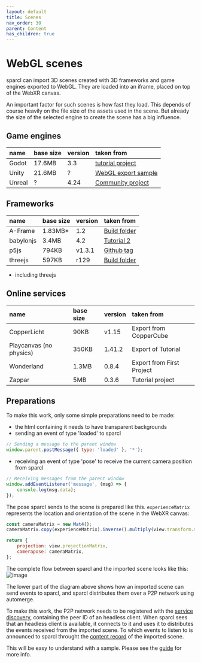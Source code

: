 ```yaml
---
layout: default
title: Scenes
nav_order: 30
parent: Content
has_children: true
---
```


# WebGL scenes

sparcl can import 3D scenes created with 3D frameworks and game engines exported to WebGL.
They are loaded into an iframe, placed on top of the WebXR canvas.

An important factor for such scenes is how fast they load. This depends of course heavily
on the file size of the assets used in the scene. But already the size of the selected engine
to create the scene has a big influence.

## Game engines

| name   | base size | version | taken from                                                                                  |
| :----- | :-------- | :------ | :------------------------------------------------------------------------------------------ |
| Godot  | 17.6MB    | 3.3     | [tutorial project](https://github.com/GDQuest/godot-3d-dodge-the-creeps/releases/tag/1.1.0) |
| Unity  | 21.6MB    | ?       | [WebGL export sample](https://de-panther.github.io/unity-webxr-export/Build/)               |
| Unreal | ?         | 4.24    | [Community project](https://github.com/UnrealEngineHTML5/Documentation)                     |

## Frameworks

| name      | base size | version | taken from                                                                               |
| :-------- | :-------- | :------ | :--------------------------------------------------------------------------------------- |
| A-Frame   | 1.83MB\*  | 1.2     | [Build folder](https://github.com/aframevr/aframe/blob/master/dist/aframe-v1.2.0.min.js) |
| babylonjs | 3.4MB     | 4.2     | [Tutorial 2](https://doc.babylonjs.com/webpages/app2)                                    |
| p5js      | 794KB     | v1.3.1  | [Github tag](https://github.com/processing/p5.js/releases/tag/v1.3.1)                    |
| threejs   | 597KB     | r129    | [Build folder](https://github.com/mrdoob/three.js/tree/dev/build)                        |

- including threejs

## Online services

| name                    | base size | version | taken from                |
| :---------------------- | :-------- | :------ | :------------------------ |
| CopperLicht             | 90KB      | v1.15   | Export from CopperCube    |
| Playcanvas (no physics) | 350KB     | 1.41.2  | Export of Tutorial        |
| Wonderland              | 1.3MB     | 0.8.4   | Export from First Project |
| Zappar                  | 5MB       | 0.3.6   | Tutorial project          |

## Preparations

To make this work, only some simple preparations need to be made:

- the html containing it needs to have transparent backgrounds
- sending an event of type 'loaded' to sparcl

```javascript
// Sending a message to the parent window
window.parent.postMessage({ type: 'loaded' }, '*');
```

- receiving an event of type 'pose' to receive the current camera position from sparcl

```javascript
// Receiving messages from the parent window
window.addEventListener('message', (msg) => {
    console.log(msg.data);
});
```

The pose sparcl sends to the scene is prepared like this. `experienceMatrix` represents the location and orientation of the scene in the WebXR canvas:

```javascript
const cameraMatrix = new Mat4();
cameraMatrix.copy(experienceMatrix).inverse().multiply(view.transform.matrix);

return {
    projection: view.projectionMatrix,
    camerapose: cameraMatrix,
};
```

The complete flow between sparcl and the imported scene looks like this:
![image](https://user-images.githubusercontent.com/231274/116106498-727b3a00-a6b2-11eb-8367-615c423f7c31.png)

The lower part of the diagram above shows how an imported scene can send events to sparcl, and sparcl distributes them over a P2P network using automerge.

To make this work, the P2P network needs to be registered with the [service discovery](/sparcl/glossary.html#spatial-service-discovery-ssd), containing the peer ID of an headless client. When sparcl sees that an headless client is available, it connects to it and uses it to distributes the events received from the imported scene. To which events to listen to is announced to sparcl throught the [content record](https://openarcloud.github.io/sparcl/glossary.html#spatial-content-record-scr) of the imported scene.

This will be easy to understand with a sample. Please see the [guide](/sparcl/guides/multiuser.md) for more info.
